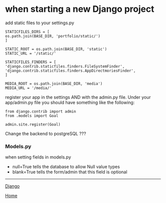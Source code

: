 # when starting a new Django project

add static files to your settings.py

    STATICFILES_DIRS = [
    os.path.join(BASE_DIR, 'portfolio/static/')
    ]

    STATIC_ROOT = os.path.join(BASE_DIR, 'static')
    STATIC_URL = '/static/'

    STATICFILES_FINDERS = [
    'django.contrib.staticfiles.finders.FileSystemFinder',
    'django.contrib.staticfiles.finders.AppDirectmoriesFinder',
    ]

    MEDIA_ROOT = os.path.join(BASE_DIR, 'media')
    MEDIA_URL = '/media/'


register your app in the settings AND with the admin.py file.  Under your app/admin.py file you should have something like the following:

    from django.contrib import admin
    from .models import Goal

    admin.site.register(Goal)


Change the backend to postgreSQL ???

### Models.py

when setting fields in models.py
  - null=True tells the database to allow Null value types
  - blank=True tells the form/admin that this field is optional


---
[Django](https://ch3ck3rs.github.io/knowledge_base/Django)

[Home](https://ch3ck3rs.github.io/knowledge_base)
